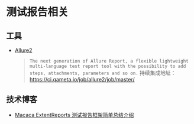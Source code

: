 # 测试报告相关

## 工具

* [Allure2](https://github.com/allure-framework/allure2)
  > `The next generation of Allure Report, a flexible lightweight multi-language test report tool with the possibility to add steps, attachments, parameters and so on.`
  持续集成地址：https://ci.qameta.io/job/allure2/job/master/

## 技术博客

* [Macaca ExtentReports 测试报告框架简单总结介绍](https://testerhome.com/topics/6851)
